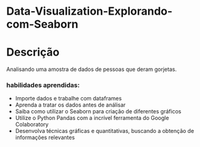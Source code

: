 # Data-Visualization-Explorando-com-Seaborn

# Descrição
  Analisando uma amostra de dados de pessoas que deram gorjetas. 

### habilidades aprendidas:

* Importe dados e trabalhe com dataframes
* Aprenda a tratar os dados antes de análisar
* Saiba como utilizar o Seaborn para criação de diferentes gráficos
* Utilize o Python Pandas com a incrível ferramenta do Google Colaboratory
* Desenvolva técnicas gráficas e quantitativas, buscando a obtenção de informações relevantes
